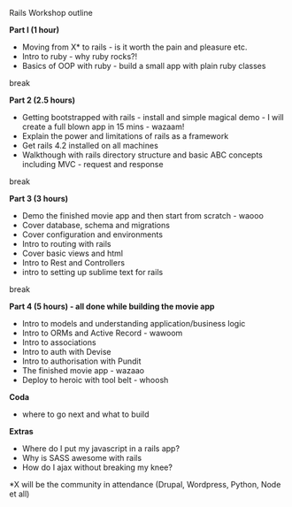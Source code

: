 Rails Workshop outline

**Part I (1 hour)**

- Moving from X* to rails - is it worth the pain and pleasure etc.
- Intro to ruby - why ruby rocks?!
- Basics of OOP with ruby - build a small app with plain ruby classes

break

**Part 2 (2.5 hours)**

- Getting bootstrapped with rails - install and simple magical demo - I will create a full blown app in 15 mins - wazaam!
- Explain the power and limitations of rails as a framework
- Get rails 4.2 installed on all machines
- Walkthough with rails directory structure and basic ABC concepts including MVC - request and response

break

**Part 3 (3 hours)**

- Demo the finished movie app and then start from scratch - waooo
- Cover database, schema and migrations
- Cover configuration and environments
- Intro to routing with rails
- Cover basic views and html
- Intro to Rest and Controllers
- intro to setting up sublime text for rails

break

**Part 4 (5 hours) - all done while building the movie app**
- Intro to models and understanding application/business logic
- Intro to ORMs and Active Record - wawoom
- Intro to associations
- Intro to auth with Devise
- Intro to authorisation with Pundit
- The finished movie app - wazaao
- Deploy to heroic with tool belt - whoosh

**Coda**
- where to go next and what to build

**Extras**
- Where do I put my javascript in a rails app?
- Why is SASS awesome with rails
- How do I ajax without breaking my knee?

*X will be the community in attendance (Drupal, Wordpress, Python, Node et all)

